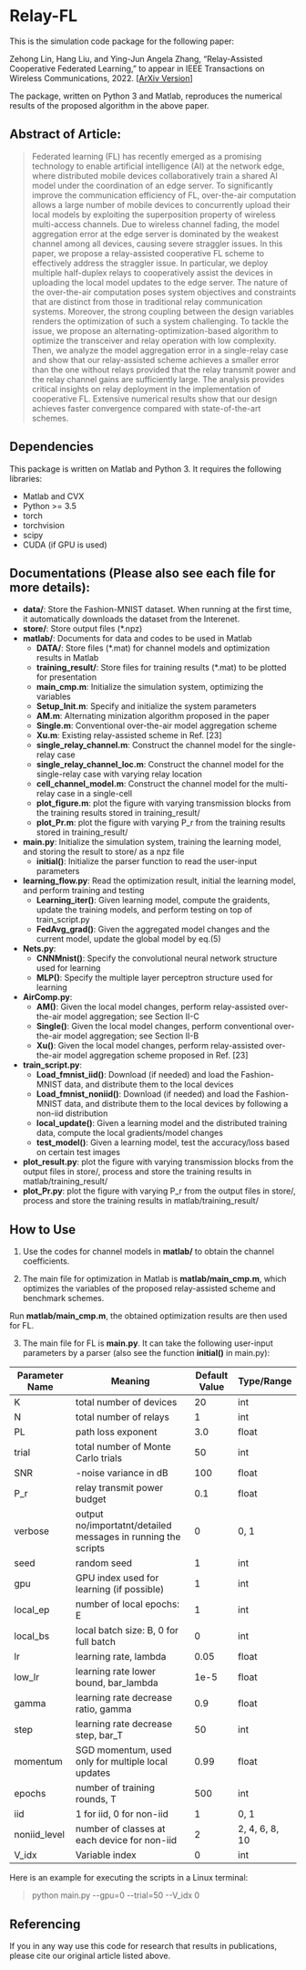 # Relay-FL
This is the simulation code package for the following paper:

Zehong Lin, Hang Liu, and Ying-Jun Angela Zhang, “Relay-Assisted Cooperative Federated Learning,” to appear in IEEE Transactions on Wireless Communications, 2022. [[ArXiv Version](https://arxiv.org/abs/2107.09518)]

The package, written on Python 3 and Matlab, reproduces the numerical results of the proposed algorithm in the above paper.


## Abstract of Article:

> Federated learning (FL) has recently emerged as a promising technology to enable artificial intelligence (AI) at the network edge, where distributed mobile devices collaboratively train a shared AI model under the coordination of an edge server. To significantly improve the communication efficiency of FL, over-the-air computation allows a large number of mobile devices to concurrently upload their local models by exploiting the superposition property of wireless multi-access channels. Due to wireless channel fading, the model aggregation error at the edge server is dominated by the weakest channel among all devices, causing severe straggler issues. In this paper, we propose a relay-assisted cooperative FL scheme to effectively address the straggler issue. In particular, we deploy multiple half-duplex relays to cooperatively assist the devices in uploading the local model updates to the edge server. The nature of the over-the-air computation poses system objectives and constraints that are distinct from those in traditional relay communication systems. Moreover, the strong coupling between the design variables renders the optimization of such a system challenging. To tackle the issue, we propose an alternating-optimization-based algorithm to optimize the transceiver and relay operation with low complexity. Then, we analyze the model aggregation error in a single-relay case and show that our relay-assisted scheme achieves a smaller error than the one without relays provided that the relay transmit power and the relay channel gains are sufficiently large. The analysis provides critical insights on relay deployment in the implementation of cooperative FL. Extensive numerical results show that our design achieves faster convergence compared with state-of-the-art schemes.


## Dependencies
This package is written on Matlab and Python 3. It requires the following libraries:
* Matlab and CVX
* Python >= 3.5
* torch
* torchvision
* scipy
* CUDA (if GPU is used)

## Documentations (Please also see each file for more details):

* __data/__: Store the Fashion-MNIST dataset. When running at the first time, it automatically downloads the dataset from the Interenet.
* __store/__: Store output files (\*.npz)
* __matlab/__: Documents for data and codes to be used in Matlab
    * __DATA/__: Store files (\*.mat) for channel models and optimization results in Matlab
    * __training_result/__: Store files for training results (\*.mat) to be plotted for presentation
    * __main_cmp.m__: Initialize the simulation system, optimizing the variables
    * __Setup_Init.m__: Specify and initialize the system parameters
    * __AM.m__: Alternating minization algorithm proposed in the paper
    * __Single.m__: Conventional over-the-air model aggregation scheme
    * __Xu.m__: Existing relay-assisted scheme in Ref. [23]
    * __single_relay_channel.m__: Construct the channel model for the single-relay case
    * __single_relay_channel_loc.m__: Construct the channel model for the single-relay case with varying relay location
    * __cell_channel_model.m__: Construct the channel model for the multi-relay case in a single-cell
    * __plot_figure.m__: plot the figure with varying transmission blocks from the training results stored in training_result/
    * __plot_Pr.m__: plot the figure with varying P_r from the training results stored in training_result/
* __main.py__: Initialize the simulation system, training the learning model, and storing the result to store/ as a npz file
    * __initial()__: Initialize the parser function to read the user-input parameters
* __learning_flow.py__: Read the optimization result, initial the learning model, and perform training and testing
    * __Learning_iter()__: Given learning model, compute the graidents, update the training models, and perform testing on top of train_script.py
    * __FedAvg_grad()__: Given the aggregated model changes and the current model, update the global model by eq.(5)
* __Nets.py__: 
    * __CNNMnist()__: Specify the convolutional neural network structure used for learning
    * __MLP()__: Specify the multiple layer perceptron structure used for learning
* __AirComp.py__:
    * __AM()__: Given the local model changes, perform relay-assisted over-the-air model aggregation; see Section II-C 
    * __Single()__: Given the local model changes, perform conventional over-the-air model aggregation; see Section II-B
    * __Xu()__: Given the local model changes, perform relay-assisted over-the-air model aggregation scheme proposed in Ref. [23]
* __train_script.py__:
    * __Load_fmnist_iid()__: Download (if needed) and load the Fashion-MNIST data, and distribute them to the local devices
    * __Load_fmnist_noniid()__: Download (if needed) and load the Fashion-MNIST data, and distribute them to the local devices by following a non-iid distribution
    * __local_update()__: Given a learning model and the distributed training data, compute the local gradients/model changes
    * __test_model()__: Given a learning model, test the accuracy/loss based on certain test images
* __plot_result.py__: plot the figure with varying transmission blocks from the output files in store/, process and store the training results in matlab/training_result/
* __plot_Pr.py__: plot the figure with varying P_r from the output files in store/, process and store the training results in matlab/training_result/
  

## How to Use
1. Use the codes for channel models in **matlab/** to obtain the channel coefficients.

2. The main file for optimization in Matlab is **matlab/main_cmp.m**, which optimizes the variables of the proposed relay-assisted scheme and benchmark schemes.

Run **matlab/main_cmp.m**, the obtained optimization results are then used for FL.

3. The main file for FL is **main.py**. It can take the following user-input parameters by a parser (also see the function **initial()** in main.py):

| Parameter Name  | Meaning| Default Value| Type/Range |
| ---------- | -----------|-----------|-----------|
| K   | total number of devices   |20   |int   |
| N   | total number of relays   |1   |int   |
| PL   | path loss exponent   |3.0   |float   |
| trial   | total number of Monte Carlo trials   |50   |int   |
| SNR   | -noise variance in dB   |100   |float   |
| P_r   | relay transmit power budget   |0.1   |float   |
| verbose   | output no/importatnt/detailed messages in running the scripts   |0   |0, 1   |
| seed   | random seed   |1   |int   |
| gpu  | GPU index used for learning (if possible)   |1   |int   |
| local_ep   | number of local epochs: E   |1   |int   |
| local_bs   | local batch size: B, 0 for full batch  |0   |int   |
| lr   | learning rate, lambda  |0.05  |float   |
| low_lr   | learning rate lower bound, bar_lambda  |1e-5  |float   |
| gamma   | learning rate decrease ratio, gamma  |0.9   |float   |
| step   | learning rate decrease step, bar_T  |50   |int   |
| momentum   | SGD momentum, used only for multiple local updates   |0.99   |float   |
| epochs   | number of training rounds, T   |500   |int   |
| iid   | 1 for iid, 0 for non-iid   |1   |0, 1   |
| noniid_level   | number of classes at each device for non-iid  |2   |2, 4, 6, 8, 10   |
| V_idx   | Variable index   |0  |int   |


Here is an example for executing the scripts in a Linux terminal:
> python main.py --gpu=0 --trial=50 --V_idx 0


## Referencing

If you in any way use this code for research that results in publications, please cite our original article listed above.
